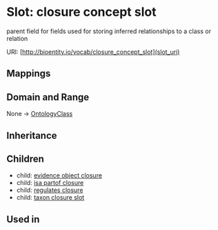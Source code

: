 # Slot: closure concept slot


parent field for fields used for storing inferred relationships to a class or relation

URI: [http://bioentity.io/vocab/closure_concept_slot](slot_uri)
## Mappings

## Domain and Range

None -> [OntologyClass](OntologyClass.md)
## Inheritance

## Children

 *  child: [evidence object closure](evidence_object_closure.md)
 *  child: [isa partof closure](isa_partof_closure.md)
 *  child: [regulates closure](regulates_closure.md)
 *  child: [taxon closure slot](taxon_closure_slot.md)
## Used in

